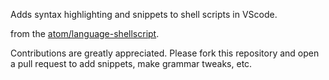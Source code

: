 Adds syntax highlighting and snippets to shell scripts in VScode.

from the [atom/language-shellscript](https://github.com/atom/language-shellscript).

Contributions are greatly appreciated. Please fork this repository and open a pull request to add snippets, make grammar tweaks, etc.
